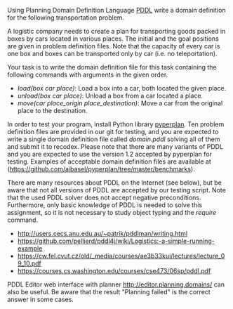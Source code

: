 Using Planning Domain Definition Language [PDDL](https://en.wikipedia.org/wiki/Planning_Domain_Definition_Language) write a domain definition for the following transportation problem.

A logistic company needs to create a plan for transporting goods packed in boxes by cars located in various places.
The initial and the goal positions are given in problem definition files.
Note that the capacity of every car is one box and boxes can be transported only by car (i.e. no teleportation).

Your task is to write the domain definition file for this task containing the following commands with arguments in the given order.
* *load(box car place)*: Load a box into a car, both located the given place.
* *unload(box car place)*: Unload a box from a car located a place.
* *move(car place_origin place_destination)*: Move a car from the original place to the destination.

In order to test your program, install Python library [pyperplan](https://github.com/aibasel/pyperplan).
Ten problem definition files are provided in our git for testing, and you are expected to write a single domain definition file called *domain.pddl* solving all of them and submit it to recodex.
Please note that there are many variants of PDDL and you are expected to use the version 1.2 accepted by pyperplan for testing.
Examples of acceptable domain definition files are available at (https://github.com/aibasel/pyperplan/tree/master/benchmarks).

There are many resources about PDDL on the Internet (see below), but be aware that not all versions of PDDL are accepted by our testing script.
Note that the used PDDL solver does not accept negative preconditions.
Furthermore, only basic knowledge of PDDL is needed to solve this assignment, so it is not necessary to study object typing and the *require* command.
* http://users.cecs.anu.edu.au/~patrik/pddlman/writing.html
* https://github.com/pellierd/pddl4j/wiki/Logistics:-a-simple-running-example
* https://cw.fel.cvut.cz/old/_media/courses/ae3b33kui/lectures/lecture_09_10.pdf
* https://courses.cs.washington.edu/courses/cse473/06sp/pddl.pdf

PDDL Editor web interface with planner http://editor.planning.domains/ can also be useful. Be aware that the result "Planning failed" is the correct answer in some cases.
